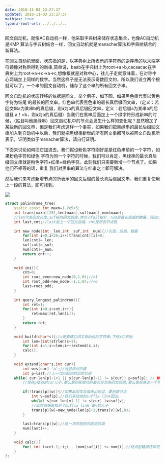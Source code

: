 ```yaml
---
date: 2018-11-03 23:27:37
updated: 2018-11-03 23:27:37
mathjax: true
typora-root-url: ../../../..
---
```




回文自动机，就像AC自动机一样，他采取字典树来储存状态集合，也像AC自动机是KMP 算法与字典树结合一样，回文自动机就是manacher算法和字典树结合的新算法。

在回文自动机里面，状态指的是，以字典树上所表示的字符串的逆序串的以末端字符镜像对称后得到的新串,简单说，baab在字典树上为root->a>b,cacaacac在字典树上为root->a->c->a->c,想像根就是对称中心，往儿子走就意味着，在对称中心两端加上同样的数字。当然这样子是无法表示奇数回文的，所以我们设立两个根就可以了。一个串的回文自动机，储存了这个串的所有回文子串。

回文自动机的状态转移的依据是回文，举个例子，如下图，如果黑色串代表以黄色字符为结尾 的最长的回文串，红色串代表黑色串的最长真后缀回文串，（定义：若回文串a为某串b的真后缀，则a为b的真后缀回文串，定义：若后缀a为某串b的后缀且 a！=b，则a为b的真后缀）当我们在黑串后面加上一个绿字符形成新串的时候，（姑且叫他黑绿串）回文自动机中的节点会发生什么样的变化呢？显然增加了 某些新的回文串，但是我们考虑这样一个事实，如果我们把黑绿串的最长后缀回文串加入到自动机中以后，我们就把黑绿串新增的所有回文串都可以被回文自动机所表示，证明类似于manacher算法，请自行证明。

下面来讨论如何把它加进去。我们假设粉色字符刚好是是红色串前的一个字符，如果粉色字符和绿色 字符为同一个字符的时候，我们可以肯定，黑绿串的最长真后缀回文串就是粉色字符+红串+绿色字符。此刻我们只需要新增一个节点了。如果他们不相等的话，重复 我们对黑串的算法与红串之上即可解决。

然后我们来考虑新增节点的所表示的回文后缀的最长真后缀回文串，我们重复使用上一段的算法，即可找到。



![](/images/image-2018-03-11-23.27.37.000.png)

```cpp
struct palindrome_tree{
    static const int maxn=1.2e5+5;
    int trans[maxn][26],len[maxn],suf[maxn],num[maxn];
    //len代表回文长度,suf指向回文后缀,类似于fail指针，num是最长后缀的数量，经过calc之后是后缀数量
    int last,cnt;//last是上一个回文后缀，cnt是所有节点数
    
    int new_node(int _len,int _suf,int _num){//长度，后缀，数量
        for(int i=0;i<26;i++)trans[cnt][i]=0;
        len[cnt]=_len;
        suf[cnt]=_suf;
        num[cnt]=_num;
        return cnt++;
    }
    
    void ini(){
        cnt=0;
        int root_even=new_node(0,1,0);//=1
        int root_odd=new_node(-1,1,0);//=0
        last=root_odd;
    }
    
    int query_longest_palindrom(){
        int ret=1;
        for(int i=0;i<cnt;i++){
            ret=max(ret,len[i]);
        }
        return ret;
    }
    
    void build(char*s){//s是要建立回文自动机的字符串,下标从1开始
        int len=(int)strlen(s+1);
        for(int i=1;i<=len;i++)extend(s,i);
        calc();
    }
    
    void extend(char*s,int cur){
        int w=s[cur]-'a';//当前结点的值
        int p=last;//上一次匹配到的回文后缀
	while( cur-len[p]-1<1 || s[cur-len[p]-1] != s[cur]) p=suf[p]; // BUG 数组越界
        //现在p结点的cur儿子,要么是匹配成功的最长非自身回文后缀,要么是自身这一个字符
        
        if(!trans[p][w]){//如果此回文后缀未出现过，要创建节点
            int v=suf[p];//我们来找他的suffix link回边，
            while( s[cur-len[v]-1] != s[cur] )v=suf[v];
            //此时意味着找到了suffix link 是v的儿子
            trans[p][w]=new_node(len[p]+2,trans[v][w],0);
        }
      
        last=trans[p][w];//这一次匹配到的回文后缀
        num[last]++;
    }
    
    void calc(){
        for( int i=cnt-1;~i;i-- )num[suf[i]] += num[i];//结点创建顺序保证了suf[i]<i
    }
};
```
